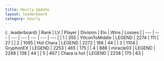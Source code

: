 ```yaml
---
title: Hourly Update
layout: leaderboard
category: hourly
---
```


{: .leaderboard}
| Rank | LV | Player | Division | Elo | Wins | Losses |
| --- | --- | --- | --- | --- | --- | --- |
| <span data-change="0">1</span> | 355 | <span title="ID: 108623">YtIconToMiddle</span> | LEGEND | <span data-change="0">2274</span> | <span data-change="0">111</span> | <span data-change="0">27</span> |
| <span data-change="0">2</span> | 1095 | <span title="ID: 417840">Hot Chara</span> | LEGEND | <span data-change="0">2272</span> | <span data-change="0">166</span> | <span data-change="0">44</span> |
| <span data-change="1">3</span> | 1104 | <span title="ID: 315148">GryphonEX</span> | LEGEND | <span data-change="6">2253</span> | <span data-change="1">465</span> | <span data-change="0">175</span> |
| <span data-change="-1">4</span> | 888 | <span title="ID: 416373">miracle03</span> | LEGEND | <span data-change="0">2248</span> | <span data-change="0">136</span> | <span data-change="0">44</span> |
| <span data-change="0">5</span> | 467 | <span title="ID: 382502">Chara is hot</span> | LEGEND | <span data-change="0">2238</span> | <span data-change="0">170</span> | <span data-change="0">63</span> |